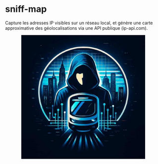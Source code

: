 # sniff-map
Capture les adresses IP visibles sur un réseau local, et génère une carte approximative des géolocalisations via une API publique (ip-api.com).

<p align="center">
  <img src="lucia-rufine-logo.jpg" alt="lucia-rufine" width="400"/>
</p>

